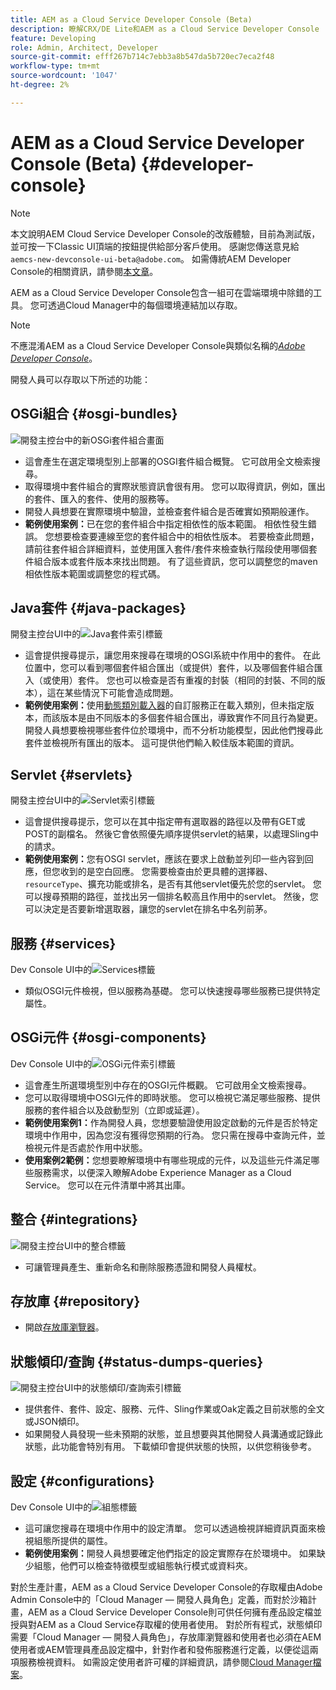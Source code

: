 ```yaml
---
title: AEM as a Cloud Service Developer Console (Beta)
description: 瞭解CRX/DE Lite和AEM as a Cloud Service Developer Console
feature: Developing
role: Admin, Architect, Developer
source-git-commit: efff267b714c7ebb3a8b547da5b720ec7eca2f48
workflow-type: tm+mt
source-wordcount: '1047'
ht-degree: 2%

---
```



# AEM as a Cloud Service Developer Console (Beta) {#developer-console}

>[!NOTE]
>
>本文說明AEM Cloud Service Developer Console的改版體驗，目前為測試版，並可按一下Classic UI頂端的按鈕提供給部分客戶使用。 感謝您傳送意見給`aemcs-new-devconsole-ui-beta@adobe.com`。 如需傳統AEM Developer Console的相關資訊，請參閱[本文章](/help/implementing/developing/introduction/development-guidelines.md#crxde-lite-and-developer-console)。

AEM as a Cloud Service Developer Console包含一組可在雲端環境中除錯的工具。 您可透過Cloud Manager中的每個環境連結加以存取。

>[!NOTE]
>不應混淆AEM as a Cloud Service Developer Console與類似名稱的&#x200B;[*Adobe Developer Console*](https://developer.adobe.com/developer-console/)。
>


<!--
There are multiple ways of accessing it:

1. Launch from Cloud Manager  

1. Type a url that can be determined by adjusting the Author or Publish service urls as follows:
   ```  
   https://dev-console/-<namespace>.<cluster>.dev.adobeaemcloud.com
   ```  

1. As a shortcut, the following Cloud Manager CLI command can be used to launch the AEM as a Cloud Service Developer Console based on an environment parameter described below:    
   ```
   aio cloudmanager:open-developer-console <ENVIRONMENTID> --programId <PROGRAMID>
   ```
-->

開發人員可以存取以下所述的功能：

## OSGi組合 {#osgi-bundles}

![開發主控台中的新OSGi套件組合畫面](/help/implementing/developing/introduction/assets/osgi-bundles.png)

* 這會產生在選定環境型別上部署的OSGI套件組合概覽。 它可啟用全文檢索搜尋。
* 取得環境中套件組合的實際狀態資訊會很有用。 您可以取得資訊，例如，匯出的套件、匯入的套件、使用的服務等。
* 開發人員想要在實際環境中驗證，並檢查套件組合是否確實如預期般運作。
* **範例使用案例：**&#x200B;已在您的套件組合中指定相依性的版本範圍。 相依性發生錯誤。 您想要檢查要連線至您的套件組合中的相依性版本。 若要檢查此問題，請前往套件組合詳細資料，並使用匯入套件/套件來檢查執行階段使用哪個套件組合版本或套件版本來找出問題。 有了這些資訊，您可以調整您的maven相依性版本範圍或調整您的程式碼。

## Java套件 {#java-packages}

開發主控台UI中的![Java套件索引標籤](/help/implementing/developing/introduction/assets/java-packages-dev-console-ui.png)

* 這會提供搜尋提示，讓您用來搜尋在環境的OSGI系統中作用中的套件。 在此位置中，您可以看到哪個套件組合匯出（或提供）套件，以及哪個套件組合匯入（或使用）套件。 您也可以檢查是否有重複的封裝（相同的封裝、不同的版本），這在某些情況下可能會造成問題。
* **範例使用案例：**&#x200B;使用[動態類別載入器](https://sling.apache.org/apidocs/sling9/org/apache/sling/commons/classloader/DynamicClassLoaderManager.html)的自訂服務正在載入類別，但未指定版本，而該版本是由不同版本的多個套件組合匯出，導致實作不同且行為變更。 開發人員想要檢視哪些套件位於環境中，而不分析功能模型，因此他們搜尋此套件並檢視所有匯出的版本。 這可提供他們輸入較佳版本範圍的資訊。

## Servlet {#servlets}

開發主控台UI中的![Servlet索引標籤](/help/implementing/developing/introduction/assets/servlets-dev-console-ui.png)

* 這會提供搜尋提示，您可以在其中指定帶有選取器的路徑以及帶有GET或POST的副檔名。 然後它會依照優先順序提供servlet的結果，以處理Sling中的請求。
* **範例使用案例：**&#x200B;您有OSGI servlet，應該在要求上啟動並列印一些內容到回應，但您收到的是空白回應。 您需要檢查由於更具體的選擇器、`resourceType`、擴充功能或排名，是否有其他servlet優先於您的servlet。 您可以搜尋預期的路徑，並找出另一個排名較高且作用中的servlet。 然後，您可以決定是否要新增選取器，讓您的servlet在排名中名列前茅。

## 服務 {#services}

Dev Console UI中的![Services標籤](/help/implementing/developing/introduction/assets/services-dev-console.png)

* 類似OSGI元件檢視，但以服務為基礎。 您可以快速搜尋哪些服務已提供特定屬性。

## OSGi元件 {#osgi-components}

Dev Console UI中的![OSGi元件索引標籤](/help/implementing/developing/introduction/assets/osgi-components-dev-console.png)

* 這會產生所選環境型別中存在的OSGI元件概觀。 它可啟用全文檢索搜尋。
* 您可以取得環境中OSGI元件的即時狀態。 您可以檢視它滿足哪些服務、提供服務的套件組合以及啟動型別（立即或延遲）。
* **範例使用案例1：**&#x200B;作為開發人員，您想要驗證使用設定啟動的元件是否於特定環境中作用中，因為您沒有獲得您預期的行為。 您只需在搜尋中查詢元件，並檢視元件是否處於作用中狀態。
* **使用案例2範例：**&#x200B;您想要瞭解環境中有哪些現成的元件，以及這些元件滿足哪些服務需求，以便深入瞭解Adobe Experience Manager as a Cloud Service。 您可以在元件清單中將其出庫。

## 整合 {#integrations}

![開發主控台UI中的整合標籤](/help/implementing/developing/introduction/assets/integrations-dev-console-ui.png)

* 可讓管理員產生、重新命名和刪除服務憑證和開發人員權杖。

## 存放庫 {#repository}

* 開啟[存放庫瀏覽器](/help/implementing/developing/tools/repository-browser.md)。

## 狀態傾印/查詢 {#status-dumps-queries}

![開發主控台UI中的狀態傾印/查詢索引標籤](/help/implementing/developing/introduction/assets/status-dumps-queries.png)

* 提供套件、套件、設定、服務、元件、Sling作業或Oak定義之目前狀態的全文或JSON傾印。
* 如果開發人員發現一些未預期的狀態，並且想要與其他開發人員溝通或記錄此狀態，此功能會特別有用。 下載傾印會提供狀態的快照，以供您稍後參考。

## 設定 {#configurations}

Dev Console UI中的![組態標籤](/help/implementing/developing/introduction/assets/configurations-dev-console.png)

* 這可讓您搜尋在環境中作用中的設定清單。 您可以透過檢視詳細資訊頁面來檢視組態所提供的屬性。
* **範例使用案例：**&#x200B;開發人員想要確定他們指定的設定實際存在於環境中。 如果缺少組態，他們可以檢查特徵模型或組態執行模式或資料夾。

對於生產計畫，AEM as a Cloud Service Developer Console的存取權由Adobe Admin Console中的「Cloud Manager — 開發人員角色」定義，而對於沙箱計畫，AEM as a Cloud Service Developer Console則可供任何擁有產品設定檔並授與對AEM as a Cloud Service存取權的使用者使用。 對於所有程式，狀態傾印需要「Cloud Manager — 開發人員角色」，存放庫瀏覽器和使用者也必須在AEM使用者或AEM管理員產品設定檔中，針對作者和發佈服務進行定義，以便從這兩項服務檢視資料。 如需設定使用者許可權的詳細資訊，請參閱[Cloud Manager檔案](https://experienceleague.adobe.com/docs/experience-manager-cloud-manager/using/requirements/setting-up-users-and-roles.html)。
